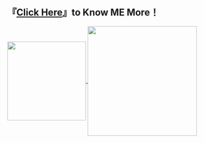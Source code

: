
## 『[Click Here](https://mp333player.com)』to Know ME More！

<a href="https://wakatime.com/@JeanneWillis">
  <img height=180 align="center" src="https://github-readme-stats.vercel.app/api/wakatime?username=JeanneWillis&layout=compact&langs_count=8&card_width=220" />
</a>

<a href="https://github.com/liW-J">
  <img height=250 align="center" src="https://github-readme-stats.vercel.app/api/top-langs?username=liW-J&layout=donut&langs_count=6&card_width=250" />
</a>






